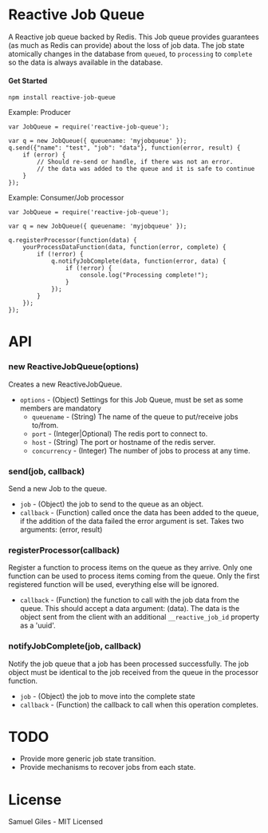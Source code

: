 # Reactive Job Queue

A Reactive job queue backed by Redis.  This Job queue provides guarantees
(as much as Redis can provide) about the loss of job data. The job state
atomically changes in the database from `queued`, to `processing` to
`complete` so the data is always available in the database.

#### Get Started

`npm install reactive-job-queue`

Example: Producer

```JS
var JobQueue = require('reactive-job-queue');

var q = new JobQueue({ queuename: 'myjobqueue' });
q.send({"name": "test", "job": "data"}, function(error, result) {
	if (error) {
		// Should re-send or handle, if there was not an error.
		// the data was added to the queue and it is safe to continue
	}
});

```

Example: Consumer/Job processor

```JS
var JobQueue = require('reactive-job-queue');

var q = new JobQueue({ queuename: 'myjobqueue' });

q.registerProcessor(function(data) {
	yourProcessDataFunction(data, function(error, complete) {
		if (!error) {
			q.notifyJobComplete(data, function(error, data) {
				if (!error) {
					console.log("Processing complete!");
				}
			});
		}
	});
});
```

# API

### new ReactiveJobQueue(options)

Creates a new ReactiveJobQueue.

- `options` - (Object) Settings for this Job Queue, must be set as some
              members are mandatory
  - `queuename` - (String) The name of the queue to put/receive jobs to/from.
  - `port`      - (Integer|Optional) The redis port to connect to.
  - `host`      - (String) The port or hostname of the redis server.
  - `concurrency` - (Integer) The number of jobs to process at any time.

### send(job, callback)

Send a new Job to the queue.

- `job`      - (Object) the job to send to the queue as an object.
- `callback` - (Function) called once the data has been added to the queue, if
  the addition of the data failed the error argument is set. Takes two
  arguments: (error, result)

### registerProcessor(callback)

Register a function to process items on the queue as they arrive. Only one
function can be used to process items coming from the queue. Only the first
registered function will be used, everything else will be ignored.

- `callback` - (Function) the function to call with the job data from the queue.  This
  should accept a data argument: (data).  The data is the
  object sent from the client with an additional `__reactive_job_id` property
  as a 'uuid'.

### notifyJobComplete(job, callback)

Notify the job queue that a job has been processed successfully.  The job
object must be identical to the job received from the queue in the processor
function.

- `job`  - (Object) the job to move into the complete state
- `callback` - (Function) the callback to call when this operation completes.

# TODO

- Provide more generic job state transition.
- Provide mechanisms to recover jobs from each state.

# License

Samuel Giles - MIT Licensed
